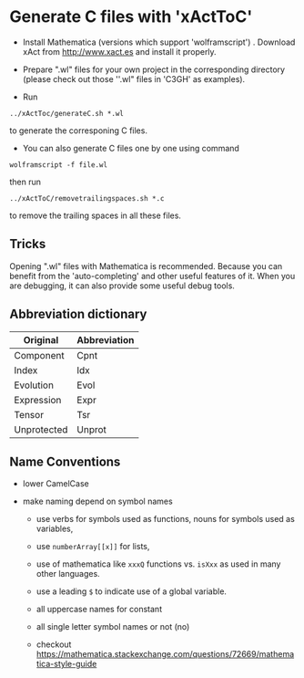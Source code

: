 # Generate C files with 'xActToC'

* Install Mathematica (versions which support 'wolframscript') . Download xAct from http://www.xact.es and install it properly.

* Prepare ".wl" files for your own project in the corresponding directory (please check out those ''.wl" files in 'C3GH' as examples).

* Run

```shell
../xActToc/generateC.sh *.wl
```
to generate the corresponing C files.

* You can also generate C files one by one using command

```shell
wolframscript -f file.wl
```

then run

```shell
../xActToC/removetrailingspaces.sh *.c
```

to remove the trailing spaces in all these files.


## Tricks

Opening ".wl" files with Mathematica is recommended. Because you can benefit from the 'auto-completing' and other useful features of it. When you are debugging, it can also provide some useful debug tools.


## Abbreviation dictionary

| Original    | Abbreviation |
| ----------- | ------------ |
| Component   | Cpnt         |
| Index       | Idx          |
| Evolution   | Evol         |
| Expression  | Expr         |
| Tensor      | Tsr          |
| Unprotected | Unprot       |


## Name Conventions

* lower CamelCase

* make naming depend on symbol names

    * use verbs for symbols used as functions, nouns for symbols used as variables,

    * use `numberArray[[x]]` for lists,

    * use of mathematica like `xxxQ` functions vs. `isXxx` as used in many other languages.

    * use a leading `$` to indicate use of a global variable.

    * all uppercase names for constant

    * all single letter symbol names or not (no)

    * checkout https://mathematica.stackexchange.com/questions/72669/mathematica-style-guide
